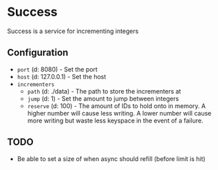 # Success

Success is a service for incrementing integers

## Configuration

* `port` (d: 8080) - Set the port
* `host` (d: 127.0.0.1) - Set the host
* `incrementers`
	* `path` (d: ./data) - The path to store the incrementers at
	* `jump` (d: 1) - Set the amount to jump between integers
	* `reserve` (d: 100) - The amount of IDs to hold onto in memory.  A higher number will
		cause less writing.  A lower number will cause more writing but waste
		less keyspace in the event of a failure.

## TODO

* Be able to set a size of when async should refill (before limit is hit)
